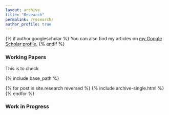 ```yaml
---
layout: archive
title: "Research"
permalink: /research/
author_profile: true
---
```


{% if author.googlescholar %}
  You can also find my articles on <u><a href="{{author.googlescholar}}">my Google Scholar profile</a>.</u>
{% endif %}

### Working Papers

This is to check


{% include base_path %}

{% for post in site.research reversed %}
  {% include archive-single.html %}
{% endfor %}

### Work in Progress
